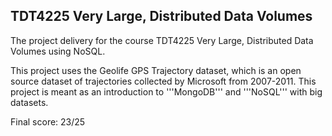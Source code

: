 ## TDT4225 Very Large, Distributed Data Volumes

The project delivery for the course TDT4225 Very Large, Distributed Data Volumes using NoSQL.

This project uses the Geolife GPS Trajectory dataset, which is an open source dataset of trajectories collected by Microsoft from
2007-2011. This project is meant as an introduction to '''MongoDB''' and '''NoSQL''' with big datasets.

Final score: 23/25
